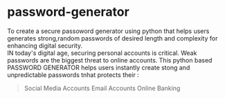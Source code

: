 # password-generator
To create  a secure passoword generator using python that helps users generates strong,random passwords of desired length and complexity for enhancing digital security.
<br>
IN today's digital age, securing personal accounts is critical. Weak passwords are the biggest threat to online accounts. This python based PASSWORD GENERATOR helps users instantly create stong and unpredictable passwords tnhat protects their :
<br>
>Social Media Accounts
>Email Accounts
>Online Banking
 
